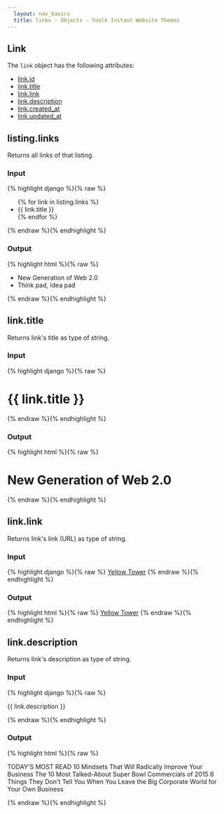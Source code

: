 ```yaml
---
  layout: nav_basics
  title: links - Objects - Yoolk Instant Website Themes
---
```


<h2 class="section-title">Link</h2>

The <code>link</code> object has the following attributes:

<div class="panel">
  <div class="panel-body">
    <ul>
      <li>
        <a href="#id">link.id</a>
      </li>
      <li>
        <a href="#title">link.title</a>
      </li>
      <li>
        <a href="#link">link.link</a>
      </li>
      <li>
        <a href="#description">link.description</a>
      </li>
      <li>
        <a href="#created_at">link.created_at</a>
      </li>
      <li>
        <a href="#updated_at">link.updated_at</a>
      </li>
    </ul>
  </div>
</div>

<h2 class="tags" id="image">listing.links</h2>
Returns all links of that listing.

<div class="panel">
  <div class="panel-header">
    <h3>Input</h3>
  </div>
  <div class="panel-body">
{% highlight django %}{% raw %}
<ul>
  {% for link in listing.links %}
    <li>{{ link.title }}</li>
  {% endfor %}
</ul>
{% endraw %}{% endhighlight %}
  </div>
</div>

<div class="panel">
  <div class="panel-header">
    <h3>Output</h3>
  </div>
  <div class="panel-body">
{% highlight html %}{% raw %}
<ul>
  <li>New Generation of Web 2.0</li>
  <li>Think pad, Idea pad</li>
</ul>
{% endraw %}{% endhighlight %}
  </div>
</div>

<h2 class="tags" id="title">link.title</h2>

Returns link's title as type of string.

<div class="panel">
  <div class="panel-header">
    <h3>Input</h3>
  </div>
  <div class="panel-body">
{% highlight django %}{% raw %}
<h1>{{ link.title }}</h1>
{% endraw %}{% endhighlight %}
  </div>
</div>

<div class="panel">
  <div class="panel-header">
    <h3>Output</h3>
  </div>
  <div class="panel-body">
{% highlight html %}{% raw %}
<h1>New Generation of Web 2.0</h1>
{% endraw %}{% endhighlight %}
  </div>
</div>

<h2 class="tags" id="link">link.link</h2>

Returns link's link (URL) as type of string.

<div class="panel">
  <div class="panel-header">
    <h3>Input</h3>
  </div>
  <div class="panel-body">
{% highlight django %}{% raw %}
<a href="{{ link.link }}">Yellow Tower</a>
{% endraw %}{% endhighlight %}
  </div>
</div>

<div class="panel">
  <div class="panel-header">
    <h3>Output</h3>
  </div>
  <div class="panel-body">
{% highlight html %}{% raw %}
<a href="http://yellow-tower.com/">Yellow Tower</a>
{% endraw %}{% endhighlight %}
  </div>
</div>

<h2 class="tags" id="description">link.description</h2>

Returns link's description as type of string.

<div class="panel">
  <div class="panel-header">
    <h3>Input</h3>
  </div>
  <div class="panel-body">
{% highlight django %}{% raw %}
<p>{{ link.description }}</p>
{% endraw %}{% endhighlight %}
  </div>
</div>

<div class="panel">
  <div class="panel-header">
    <h3>Output</h3>
  </div>
  <div class="panel-body">
{% highlight html %}{% raw %}
<p>TODAY'S MOST READ 10 Mindsets
That Will Radically Improve Your Business The 10 Most Talked-About
Super Bowl Commercials of 2015 6 Things They Don't Tell You When You Leave the Big Corporate World for Your Own Business</p>
{% endraw %}{% endhighlight %}
  </div>
</div>